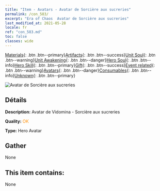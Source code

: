 ```yaml
---
title: "Item - Avatars - Avatar de Sorcière aux sucreries"
permalink: /con_583/
excerpt: "Era of Chaos  Avatar de Sorcière aux sucreries"
last_modified_at: 2021-05-28
locale: fr
ref: "con_583.md"
toc: false
classes: wide
---
```

 [Materials](/ItemsFR/){: .btn .btn--primary}[Artifacts](/ItemsFR/Artifacts/){: .btn .btn--success}[Unit Soul](/ItemsFR/UnitSoul/){: .btn .btn--warning}[Unit Awakening](/ItemsFR/UnitAwakening/){: .btn .btn--danger}[Hero Soul](/ItemsFR/HeroSoul/){: .btn .btn--info}[Hero Skill](/ItemsFR/HeroSkill/){: .btn .btn--primary}[Gift](/ItemsFR/Gift/){: .btn .btn--success}[Event related](/ItemsFR/Events/){: .btn .btn--warning}[Avatars](/ItemsFR/Avatars/){: .btn .btn--danger}[Consumables](/ItemsFR/Consumables/){: .btn .btn--info}[Unknown](/ItemsFR/Unknown/){: .btn .btn--primary}

 ![Avatar de Sorcière aux sucreries](/images/h/h_Vidomina5.jpg)

## Détails
 **Description:** Avatar de Vidomina - Sorcière aux sucreries

 **Quality:** <span style="color: #FF8C00">OK</span>

 **Type:** Hero Avatar

## Gather

  None

## This item contains:

  None

